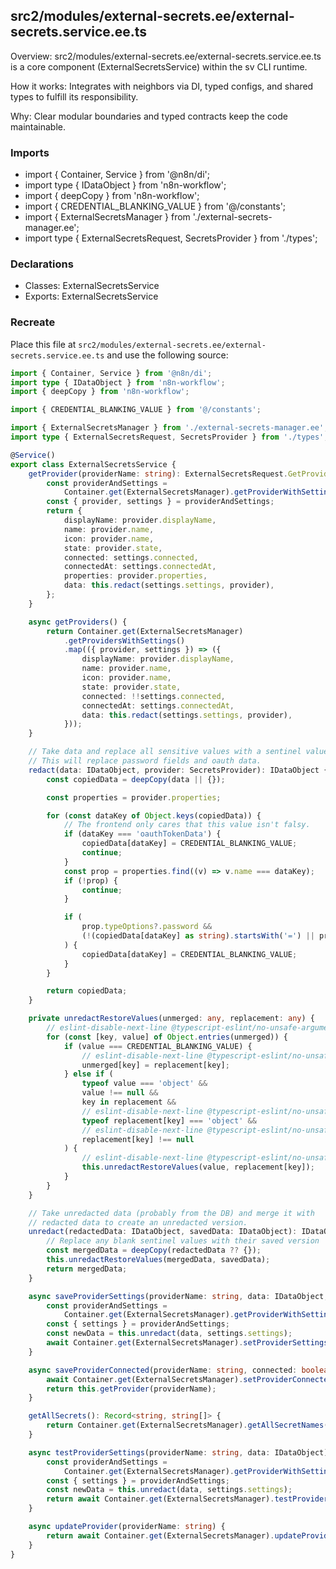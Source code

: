 ## src2/modules/external-secrets.ee/external-secrets.service.ee.ts

Overview: src2/modules/external-secrets.ee/external-secrets.service.ee.ts is a core component (ExternalSecretsService) within the sv CLI runtime.

How it works: Integrates with neighbors via DI, typed configs, and shared types to fulfill its responsibility.

Why: Clear modular boundaries and typed contracts keep the code maintainable.

### Imports

- import { Container, Service } from '@n8n/di';
- import type { IDataObject } from 'n8n-workflow';
- import { deepCopy } from 'n8n-workflow';
- import { CREDENTIAL_BLANKING_VALUE } from '@/constants';
- import { ExternalSecretsManager } from './external-secrets-manager.ee';
- import type { ExternalSecretsRequest, SecretsProvider } from './types';

### Declarations

- Classes: ExternalSecretsService
- Exports: ExternalSecretsService

### Recreate

Place this file at `src2/modules/external-secrets.ee/external-secrets.service.ee.ts` and use the following source:

```ts
import { Container, Service } from '@n8n/di';
import type { IDataObject } from 'n8n-workflow';
import { deepCopy } from 'n8n-workflow';

import { CREDENTIAL_BLANKING_VALUE } from '@/constants';

import { ExternalSecretsManager } from './external-secrets-manager.ee';
import type { ExternalSecretsRequest, SecretsProvider } from './types';

@Service()
export class ExternalSecretsService {
	getProvider(providerName: string): ExternalSecretsRequest.GetProviderResponse | null {
		const providerAndSettings =
			Container.get(ExternalSecretsManager).getProviderWithSettings(providerName);
		const { provider, settings } = providerAndSettings;
		return {
			displayName: provider.displayName,
			name: provider.name,
			icon: provider.name,
			state: provider.state,
			connected: settings.connected,
			connectedAt: settings.connectedAt,
			properties: provider.properties,
			data: this.redact(settings.settings, provider),
		};
	}

	async getProviders() {
		return Container.get(ExternalSecretsManager)
			.getProvidersWithSettings()
			.map(({ provider, settings }) => ({
				displayName: provider.displayName,
				name: provider.name,
				icon: provider.name,
				state: provider.state,
				connected: !!settings.connected,
				connectedAt: settings.connectedAt,
				data: this.redact(settings.settings, provider),
			}));
	}

	// Take data and replace all sensitive values with a sentinel value.
	// This will replace password fields and oauth data.
	redact(data: IDataObject, provider: SecretsProvider): IDataObject {
		const copiedData = deepCopy(data || {});

		const properties = provider.properties;

		for (const dataKey of Object.keys(copiedData)) {
			// The frontend only cares that this value isn't falsy.
			if (dataKey === 'oauthTokenData') {
				copiedData[dataKey] = CREDENTIAL_BLANKING_VALUE;
				continue;
			}
			const prop = properties.find((v) => v.name === dataKey);
			if (!prop) {
				continue;
			}

			if (
				prop.typeOptions?.password &&
				(!(copiedData[dataKey] as string).startsWith('=') || prop.noDataExpression)
			) {
				copiedData[dataKey] = CREDENTIAL_BLANKING_VALUE;
			}
		}

		return copiedData;
	}

	private unredactRestoreValues(unmerged: any, replacement: any) {
		// eslint-disable-next-line @typescript-eslint/no-unsafe-argument
		for (const [key, value] of Object.entries(unmerged)) {
			if (value === CREDENTIAL_BLANKING_VALUE) {
				// eslint-disable-next-line @typescript-eslint/no-unsafe-assignment, @typescript-eslint/no-unsafe-member-access
				unmerged[key] = replacement[key];
			} else if (
				typeof value === 'object' &&
				value !== null &&
				key in replacement &&
				// eslint-disable-next-line @typescript-eslint/no-unsafe-member-access
				typeof replacement[key] === 'object' &&
				// eslint-disable-next-line @typescript-eslint/no-unsafe-member-access
				replacement[key] !== null
			) {
				// eslint-disable-next-line @typescript-eslint/no-unsafe-member-access
				this.unredactRestoreValues(value, replacement[key]);
			}
		}
	}

	// Take unredacted data (probably from the DB) and merge it with
	// redacted data to create an unredacted version.
	unredact(redactedData: IDataObject, savedData: IDataObject): IDataObject {
		// Replace any blank sentinel values with their saved version
		const mergedData = deepCopy(redactedData ?? {});
		this.unredactRestoreValues(mergedData, savedData);
		return mergedData;
	}

	async saveProviderSettings(providerName: string, data: IDataObject, userId: string) {
		const providerAndSettings =
			Container.get(ExternalSecretsManager).getProviderWithSettings(providerName);
		const { settings } = providerAndSettings;
		const newData = this.unredact(data, settings.settings);
		await Container.get(ExternalSecretsManager).setProviderSettings(providerName, newData, userId);
	}

	async saveProviderConnected(providerName: string, connected: boolean) {
		await Container.get(ExternalSecretsManager).setProviderConnected(providerName, connected);
		return this.getProvider(providerName);
	}

	getAllSecrets(): Record<string, string[]> {
		return Container.get(ExternalSecretsManager).getAllSecretNames();
	}

	async testProviderSettings(providerName: string, data: IDataObject) {
		const providerAndSettings =
			Container.get(ExternalSecretsManager).getProviderWithSettings(providerName);
		const { settings } = providerAndSettings;
		const newData = this.unredact(data, settings.settings);
		return await Container.get(ExternalSecretsManager).testProviderSettings(providerName, newData);
	}

	async updateProvider(providerName: string) {
		return await Container.get(ExternalSecretsManager).updateProvider(providerName);
	}
}

```
